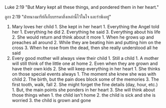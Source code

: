 
Luke 2:19 "But Mary kept all these things, and pondered them in her heart."

ลูกา 2:19 "ฝ่ายนางมารีย์ก็เก็บบรรดาสิ่งเหล่านี้ไว้ในใจ และรำพึงอยู่"

1. Mary loves her child
		1. She kept in her heart
			1. Everything the Angel told her
				1. Everything he did
				2. Everything he said
				3. Everything about his life
			2. She would return and think about it more
				1. When he grows up and preaches all around
				2. While they are beating him and putting him on the cross
				3. When he rose from the dead, then she really understood all he said
2. Every good mother will always view their child
        1. Still a child
                1. A mother will still think of the little one at home
                2. Even when they are grown and have their own kids
        2. She will keep everything in her heart
            1. She thinks on those special events always
                1. The moment she knew she was with child
                2. The birth, but the pain does block some of the memories
                3. The first tooth, walk, fall
            2. She might forget the fine details (day, hour, etc.)
                1. But, the main points she ponders in her heart
        3. She will think about those things when
            1. the child isn't home
            2. the child is sick and she is worried
            3. the child is grown and gone